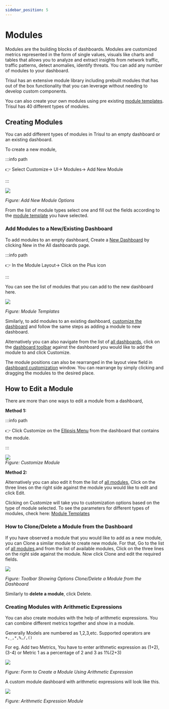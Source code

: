 ```yaml
---
sidebar_position: 5
---
```


# Modules

Modules are the building blocks of dashboards. Modules are customized metrics represented in the form of single values, visuals like charts and tables that allows you to analyze and extract insights from network traffic, traffic patterns, detect anomalies, identify threats. You can add any number of modules to your dashboard. 

Trisul has an extensive module library including prebuilt modules that has out of the box functionality that you can leverage without needing to develop custom components.

You can also create your own modules using pre existing [module templates](/docs/ug/ui/module_templates). Trisul has 40 different types of modules.

## Creating Modules

You can add different types of modules in Trisul to an empty dashboard or an existing dashboard. 

To create a new module,

:::info path

:point_right: Select Customize&rarr; UI&rarr; Modules&rarr; Add New Module

:::

![](images/addnewmodule.png)

*Figure: Add New Module Options*

From the list of module types select one and fill out the fields according to the [module template](/docs/ug/ui/module_templates) you have selected.

### Add Modules to a New/Existing Dashboard

To add modules to an empty dashboard, Create a [New Dashboard](/docs/ug/ui/create_dashboards#add-a-dashboard) by clicking New in the All dashboards page. 

:::info path

:point_right: In the Module Layout&rarr; Click on the Plus icon

:::

You can see the list of modules that you can add to the new dashboard here.

![](images/moduletypes.png)

*Figure: Module Templates*

Similarly, to add modules to an existing dashboard, [customize the dashboard](/docs/ug/ui/create_dashboards#how-to-edit-a-dashboard) and follow the same steps as adding a module to new dashboard.

Alternatively you can also navigate from the list of [all dashboards](/docs/ug/ui/dashmod_intro#view-a-dashboardall-dashboards), click on the [dashboard toolbar](/docs/ug/ui/create_dashboards#how-to-edit-a-dashboard) against the dashboard you would like to add the module to and click Customize. 

The module positions can also be rearranged in the layout view field in [dashboard customization](/docs/ug/ui/create_dashboards#how-to-edit-a-dashboard) window. You can rearrange by simply clicking and dragging the modules to the desired place.

## How to Edit a Module

There are more than one ways to edit a module from a dashboard,

**Method 1:**

:::info path

:point_right: Click Customize on the [Ellipsis Menu](/docs/ug/ui/charts#ellipsis-menu) from the dashboard that contains the module.

:::

![](images/customize_module.png)  
*Figure: Customize Module*

**Method 2:**

Alternatively you can also edit it from the list of [all modules](/docs/ug/ui/dashmod_intro#view-a-moduleall-modules), Click on the three lines on the right side against the module you would like to edit and click Edit.

Clicking on Customize will take you to customization options based on the type of module selected. To see the parameters for different types of modules, check here: [Module Templates](/docs/ug/ui/module_templates)

### How to Clone/Delete a Module from the Dashboard

If you have observed a module that you would like to add as a new module, you can Clone a similar module to create new module. For that, Go to the list of [all modules](/docs/ug/ui/dashmod_intro#view-a-moduleall-modules),and from the list of available modules, Click on the three lines on the right side against the module. Now click Clone and edit the required fields.

![](images/clonemodule.png)

*Figure: Toolbar Showing Options Clone/Delete a Module from the Dashboard*

Similarly to **delete a module**, click Delete.

### Creating Modules with Arithmetic Expressions

You can also create modules with the help of arithmetic 
expressions. You can combine different metrics together and show in a 
module.

Generally Models are numbered as 1,2,3,etc. Supported operators are `+,_,*,%,/,()`

For eg. Add two Metrics, You have to enter arithmetic expression as 
(1+2),(3-4) or Metric 1 as a percentage of 2 and 3 as 1%(2+3)

![](images/dashboards/arithmeticexpressionfields.png)

*Figure: Form to Create a Module Using Arithmetic Expression*

A custom module dashboard with arithmetic expressions will look like
this.

![](images/dashboards/arithmeticexpressionchart.png)

*Figure: Arithmetic Expression Module*
